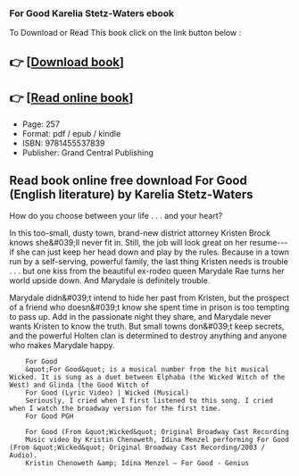 ### For Good Karelia Stetz-Waters ebook

To Download or Read This book click on the link button below :

## 👉  [**[Download book](http://ebooksharez.info/download.php?group=book&from=github.com&id=718140&lnk=1063 "Download book")**]

## 👉  [**[Read online book](http://ebooksharez.info/download.php?group=book&from=github.com&id=718140&lnk=1063 "Read online book")**]


* Page: 257
* Format: pdf / epub / kindle
* ISBN: 9781455537839
* Publisher: Grand Central Publishing



## Read book online free download For Good (English literature) by Karelia Stetz-Waters



How do you choose between your life . . . and your heart?
 
 In this too-small, dusty town, brand-new district attorney Kristen Brock knows she&amp;#039;ll never fit in. Still, the job will look great on her resume---if she can just keep her head down and play by the rules. Because in a town run by a self-serving, powerful family, the last thing Kristen needs is trouble . . . but one kiss from the beautiful ex-rodeo queen Marydale Rae turns her world upside down. And Marydale is definitely trouble.
 
 Marydale didn&amp;#039;t intend to hide her past from Kristen, but the prospect of a friend who doesn&amp;#039;t know she spent time in prison is too tempting to pass up. Add in the passionate night they share, and Marydale never wants Kristen to know the truth. But small towns don&amp;#039;t keep secrets, and the powerful Holten clan is determined to destroy anything and anyone who makes Marydale happy.


        For Good
        &quot;For Good&quot; is a musical number from the hit musical Wicked. It is sung as a duet between Elphaba (the Wicked Witch of the West) and Glinda (the Good Witch of 
        For Good (Lyric Video) | Wicked (Musical)
        Seriously, I cried when I first listened to this song. I cried when I watch the broadway version for the first time.
        For Good PGH
        
        For Good (From &quot;Wicked&quot; Original Broadway Cast Recording
        Music video by Kristin Chenoweth, Idina Menzel performing For Good (From &quot;Wicked&quot; Original Broadway Cast Recording/2003 / Audio).
        Kristin Chenoweth &amp; Idina Menzel – For Good - Genius
        
    




